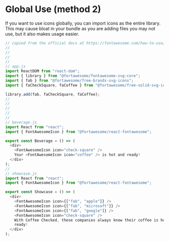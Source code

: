 # Global Use (method 2)

If you want to use icons globally, you can import icons as the entire library. This may cause bloat in your bundle as you are adding files you may not use, but it also makes usage easier.

```js
// copied from the official docs at https://fontawesome.com/how-to-use/on-the-web/using-with/react
//
//
//
//
// app.js
import ReactDOM from "react-dom";
import { library } from "@fortawesome/fontawesome-svg-core";
import { fab } from "@fortawesome/free-brands-svg-icons";
import { faCheckSquare, faCoffee } from "@fortawesome/free-solid-svg-icons";

library.add(fab, faCheckSquare, faCoffee);
//
//
//
//
//
// beverage.js
import React from "react";
import { FontAwesomeIcon } from "@fortawesome/react-fontawesome";

export const Beverage = () => (
  <div>
    <FontAwesomeIcon icon="check-square" />
    Your <FontAwesomeIcon icon="coffee" /> is hot and ready!
  </div>
);
//
// showcase.js
import React from "react";
import { FontAwesomeIcon } from "@fortawesome/react-fontawesome";

export const Showcase = () => (
  <div>
    <FontAwesomeIcon icon={["fab", "apple"]} />
    <FontAwesomeIcon icon={["fab", "microsoft"]} />
    <FontAwesomeIcon icon={["fab", "google"]} />
    <FontAwesomeIcon icon="check-square" />
    With Coffee Checked, these companies always know their coffee is hot and
    ready!
  </div>
);
```
